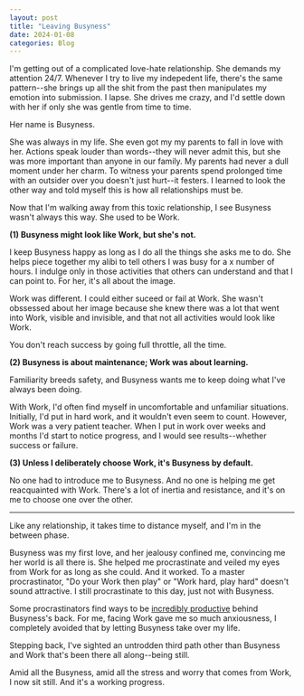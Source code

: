 ```yaml
---
layout: post
title: "Leaving Busyness"
date: 2024-01-08
categories: Blog
---
```


I'm getting out of a complicated love-hate relationship. She demands my attention 24/7. Whenever I try to live my indepedent life, there's the same pattern--she brings up all the shit from the past then manipulates my emotion into submission. I lapse. She drives me crazy, and I'd settle down with her if only she was gentle from time to time.

Her name is Busyness.

She was always in my life. She even got my my parents to fall in love with her. Actions speak louder than words--they will never admit this, but she was more important than anyone in our family. My parents had never a dull moment under her charm. To witness your parents spend prolonged time with an outsider over you doesn't just hurt--it festers. I learned to look the other way and told myself this is how all relationships must be.

Now that I'm walking away from this toxic relationship, I see Busyness wasn't always this way. She used to be Work.

**(1) Busyness might look like Work, but she's not.**

I keep Busyness happy as long as I do all the things she asks me to do. She helps piece together my alibi to tell others I was busy for a x number of hours. I indulge only in those activities that others can understand and that I can point to. For her, it's all about the image.

Work was different. I could either suceed or fail at Work. She wasn't obssessed about her image because she knew there was a lot that went into Work, visible and invisible, and that not all activities would look like Work.

You don't reach success by going full throttle, all the time.

**(2) Busyness is about maintenance; Work was about learning.**

Familiarity breeds safety, and Busyness wants me to keep doing what I've always been doing.

With Work, I'd often find myself in uncomfortable and unfamiliar situations. Initially, I'd put in hard work, and it wouldn't even seem to count. However, Work was a very patient teacher. When I put in work over weeks and months I'd start to notice progress, and I would see results--whether success or failure.

**(3) Unless I deliberately choose Work, it's Busyness by default.**

No one had to introduce me to Busyness. And no one is helping me get reacquainted with Work. There's a lot of inertia and resistance, and it's on me to choose one over the other.

---

Like any relationship, it takes time to distance myself, and I'm in the between phase.

Busyness was my first love, and her jealousy confined me, convincing me her world is all there is. She helped me procrastinate and veiled my eyes from Work for as long as she could. And it worked. To a master procrastinator, "Do your Work then play" or "Work hard, play hard" doesn't sound attractive. I still procrastinate to this day, just not with Busyness.

Some procrastinators find ways to be [incredibly productive](https://structuredprocrastination.com/) behind Busyness's back. For me, facing Work gave me so much anxiousness, I completely avoided that by letting Busyness take over my life.

Stepping back, I've sighted an untrodden third path other than Busyness and Work that's been there all along--being still.

Amid all the Busyness, amid all the stress and worry that comes from Work, I now sit still. And it's a working progress.
